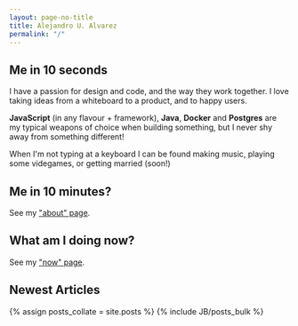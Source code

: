 ```yaml
---
layout: page-no-title
title: Alejandro U. Alvarez
permalink: "/"
---
```


## Me in 10 seconds

I have a passion for design and code, and the way they work together. I love taking ideas from a whiteboard to a product, and to happy users.

**JavaScript** (in any flavour + framework), **Java**, **Docker** and **Postgres** are my typical weapons of choice when building something, but I never shy away from something different!

When I'm not typing at a keyboard I can be found making music, playing some videgames, or getting married (soon!)

## Me in 10 minutes?

See my ["about" page](/about).

## What am I doing now?

See my ["now" page](/now).

## Newest Articles

{% assign posts_collate = site.posts %}
{% include JB/posts_bulk %}